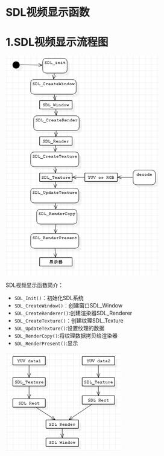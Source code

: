 # SDL视频显示函数

# 1.SDL视频显示流程图

![显示流程](image/03-01.png)

SDL视频显示函数简介：

* `SDL_Init()`：初始化SDL系统
* `SDL_CreateWindow()`：创建窗口SDL_Window
* `SDL_CreateRenderer()`:创建渲染器SDL_Renderer
* `SDL_CreateTexture()`：创建纹理SDL_Texture
* `SDL_UpdateTexture()`:设置纹理的数据
* `SDL_RenderCopy()`:将纹理数据拷贝给渲染器
* `SDL_RenderPresent()`:显示

![](image/03-02.png)